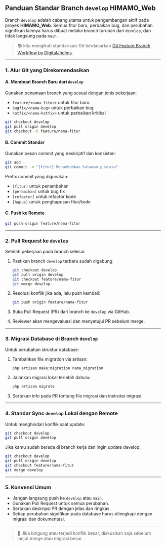 ## Panduan Standar Branch `develop` HIMAMO_Web

Branch `develop` adalah cabang utama untuk pengembangan aktif pada proyek **HIMAMO_Web**. Semua fitur baru, perbaikan bug, dan perubahan signifikan lainnya harus dibuat melalui branch turunan dari `develop`, dan tidak langsung pada `main`.

> 📚 kita mengikuti standarisasi Git berdasarkan [Git Feature Branch Workflow by DigitalJhelms](https://gist.github.com/digitaljhelms/4287848).

---

### 1. **Alur Git yang Direkomendasikan**

#### A. Membuat Branch Baru dari `develop`
Gunakan penamaan branch yang sesuai dengan jenis pekerjaan:

- `feature/<nama-fitur>` untuk fitur baru
- `bugfix/<nama-bug>` untuk perbaikan bug
- `hotfix/<nama-hotfix>` untuk perbaikan kritikal

```bash
git checkout develop
git pull origin develop
git checkout -b feature/nama-fitur
```

#### B. Commit Standar
Gunakan pesan commit yang deskriptif dan konsisten:

```bash
git add .
git commit -m "[fitur] Menambahkan halaman pustaka"
```

Prefix commit yang digunakan:
- `[fitur]` untuk penambahan
- `[perbaikan]` untuk bug fix
- `[refactor]` untuk refactor kode
- `[hapus]` untuk penghapusan fitur/kode

#### C. Push ke Remote
```bash
git push origin feature/nama-fitur
```

---

### 2. **Pull Request ke `develop`**

Setelah pekerjaan pada branch selesai:

1. Pastikan branch `develop` terbaru sudah digabung:
   ```bash
   git checkout develop
   git pull origin develop
   git checkout feature/nama-fitur
   git merge develop
   ```

2. Resolusi konflik jika ada, lalu push kembali:
   ```bash
   git push origin feature/nama-fitur
   ```

3. Buka Pull Request (PR) dari branch ke `develop` via GitHub.

4. Reviewer akan mengevaluasi dan menyetujui PR sebelum merge.

---

### 3. **Migrasi Database di Branch `develop`**

Untuk perubahan struktur database:

1. Tambahkan file migration via artisan:
   ```bash
   php artisan make:migration nama_migration
   ```

2. Jalankan migrasi lokal terlebih dahulu:
   ```bash
   php artisan migrate
   ```

3. Sertakan info pada PR tentang file migrasi dan instruksi migrasi.

---

### 4. **Standar Sync `develop` Lokal dengan Remote**

Untuk menghindari konflik saat update:

```bash
git checkout develop
git pull origin develop
```

Jika kamu sudah berada di branch kerja dan ingin update develop:

```bash
git checkout develop
git pull origin develop
git checkout feature/nama-fitur
git merge develop
```

---

### 5. **Konvensi Umum**
- Jangan langsung push ke `develop` atau `main`.
- Gunakan Pull Request untuk semua perubahan.
- Sertakan deskripsi PR dengan jelas dan ringkas.
- Setiap perubahan signifikan pada database harus dilengkapi dengan migrasi dan dokumentasi.

---

> 📩 Jika bingung atau terjadi konflik besar, diskusikan saja sebelum lanjut merge atau migrasi besar.
